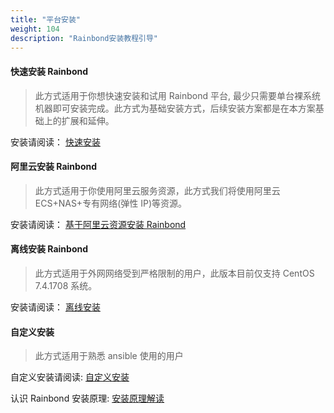 ```yaml
---
title: "平台安装"
weight: 104
description: "Rainbond安装教程引导"
---
```


#### 快速安装 Rainbond

> 此方式适用于你想快速安装和试用 Rainbond 平台, 最少只需要单台裸系统机器即可安装完成。此方式为基础安装方式，后续安装方案都是在本方案基础上的扩展和延伸。

安装请阅读： [快速安装](/user-operations/install/online_install)

#### 阿里云安装 Rainbond

> 此方式适用于你使用阿里云服务资源，此方式我们将使用阿里云 ECS+NAS+专有网络(弹性 IP)等资源。

安装请阅读： [基于阿里云资源安装 Rainbond](/user-operations/install/install-base-alicloud/)

<!-- #### Rainbond 高可用部署方案

> 此方式将首先引导你进行相关资源的规划和准备，以完成高可用集群的部署。

安装请阅读： [从零开始搭建 Rainbond 高可用集群](/user-operations/install/install-base-ha/) -->

<!-- #### Rainbond 与已存在 Kubernetes 集群对接安装

> 此方式适用于已安装 Kubernetes 集群的用户，此安装方式 Rainbond 将使用用户提供的 Kubernetes 集群。

安装请阅读： [基于已有 Kubernetes 集群安装](/user-operations/install/install-base-kubernetes/) -->

#### 离线安装 Rainbond

> 此方式适用于外网网络受到严格限制的用户，此版本目前仅支持 CentOS 7.4.1708 系统。

安装请阅读： [离线安装](/user-operations/install/offline_install/)

#### 自定义安装

> 此方式适用于熟悉 ansible 使用的用户

自定义安装请阅读: [自定义安装](/user-operations/install/custom-install/)

认识 Rainbond 安装原理: [安装原理解读](/user-operations/install/install-d/)
